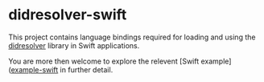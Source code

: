 # didresolver-swift

This project contains language bindings required for loading and using the [didresolver](https://github.com/e-id-admin/didresolver) library in Swift applications.

You are more then welcome to explore the relevent [Swift example]([example-swift](https://github.com/e-id-admin/didresolver-examples/tree/main/example-swift) in further detail.

